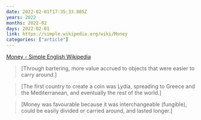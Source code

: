 ```yaml
---
date: 2022-02-01T17:35:33.885Z
years: 2022
months: 2022-02
days: 2022-02-01
link: https://simple.wikipedia.org/wiki/Money
categories: ["article"]
---
```

[Money - Simple English Wikipedia](https://simple.wikipedia.org/wiki/Money)

> [Through bartering, more value accrued to objects that were easier to carry around.]

> [The first country to create a coin was Lydia, spreading to Greece and the Mediterranean, and eventually the rest of the world.]

> [Money was favourable because it was interchangeable (fungible), could be easily divided or carried around, and lasted longer.]
